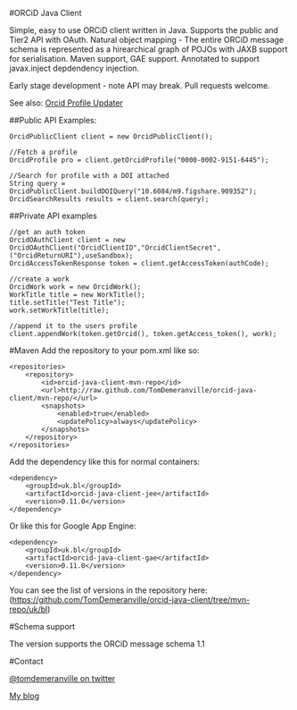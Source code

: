#ORCiD Java Client 

Simple, easy to use ORCiD client written in Java.  Supports the public and Tier2 API with OAuth.  Natural object mapping - The entire ORCiD message schema is represented as a hirearchical graph of POJOs with JAXB support for serialisation.  Maven support, GAE support.  Annotated to support javax.inject depdendency injection.

Early stage development - note API may break.  Pull requests welcome.

See also: [Orcid Profile Updater](https://github.com/TomDemeranville/orcid-update-java)

##Public API Examples:

	OrcidPublicClient client = new OrcidPublicClient();

	//Fetch a profile
	OrcidProfile pro = client.getOrcidProfile("0000-0002-9151-6445");

	//Search for profile with a DOI attached
	String query = OrcidPublicClient.buildDOIQuery("10.6084/m9.figshare.909352");
	OrcidSearchResults results = client.search(query);

##Private API examples
	
	//get an auth token
	OrcidOAuthClient client = new OrcidOAuthClient("OrcidClientID","OrcidClientSecret",("OrcidReturnURI"),useSandbox);
	OrcidAccessTokenResponse token = client.getAccessToken(authCode);

	//create a work
	OrcidWork work = new OrcidWork();
	WorkTitle title = new WorkTitle();
	title.setTitle("Test Title");
	work.setWorkTitle(title);

	//append it to the users profile
	client.appendWork(token.getOrcid(), token.getAccess_token(), work);

#Maven
Add the repository to your pom.xml like so:

	<repositories>
		<repository>
	        <id>orcid-java-client-mvn-repo</id>
	        <url>http://raw.github.com/TomDemeranville/orcid-java-client/mvn-repo/</url>
	        <snapshots>
	            <enabled>true</enabled>
	            <updatePolicy>always</updatePolicy>
	        </snapshots>
	    </repository>
    </repositories>

Add the dependency like this for normal containers:

	<dependency>
		<groupId>uk.bl</groupId>
		<artifactId>orcid-java-client-jee</artifactId>
		<version>0.11.0</version>
	</dependency>

Or like this for Google App Engine:

	<dependency>
		<groupId>uk.bl</groupId>
		<artifactId>orcid-java-client-gae</artifactId>
		<version>0.11.0</version>
	</dependency>

You can see the list of versions in the repository here: (https://github.com/TomDemeranville/orcid-java-client/tree/mvn-repo/uk/bl)

#Schema support

The version supports the ORCiD message schema 1.1

#Contact

[@tomdemeranville on twitter](https://twitter.com/tomdemeranville)

[My blog](http://demeranville.com)